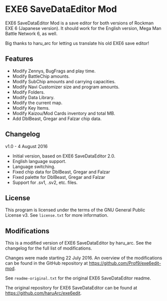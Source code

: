 EXE6 SaveDataEditor Mod
=======================

EXE6 SaveDataEditor Mod is a save editor for both versions of Rockman EXE 6
(Japanese version). It should work for the English version, Mega Man Battle
Network 6, as well.

Big thanks to haru_arc for letting us translate his old EXE6 save editor!


Features
--------
* Modify Zennys, BugFrags and play time.
* Modify BattleChip amounts.
* Modify SubChip amounts and carrying capacities.
* Modify Navi Customizer size and program amounts.
* Modify Folders.
* Modify Data Library.
* Modify the current map.
* Modify Key Items.
* Modify Kaizou/Mod Cards inventory and total MB.
* Add DblBeast, Gregar and Falzar chip data.


Changelog
---------
v1.0 - 4 August 2016
* Initial version, based on EXE6 SaveDataEditor 2.0.
* English language support.
* Language switching.
* Fixed chip data for DblBeast, Gregar and Falzar
* Fixed palette for DblBeast, Gregar and Falzar
* Support for .sv1, .sv2, etc. files.


License
-------
This program is licensed under the terms of the GNU General Public License v3.
See `license.txt` for more information.


Modifications
-------------
This is a modified version of EXE6 SaveDataEditor by haru_arc. See the changelog
for the full list of modifications.

Changes were made starting 22 July 2016. An overview of the modifications can be
found in the GitHub repository at https://github.com/Prof9/exe6edit-mod.

See `readme-original.txt` for the original EXE6 SaveDataEditor readme.

The original repository for EXE6 SaveDataEditor can be found at
https://github.com/haruArc/exe6edit.